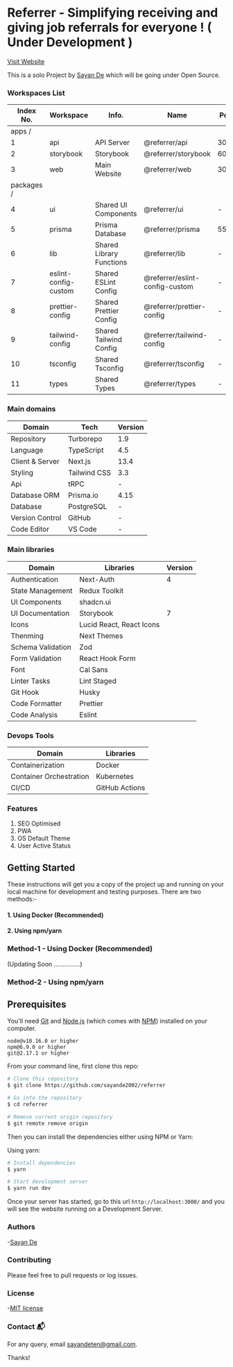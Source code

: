 # Referrer - Simplifying receiving and giving job referrals for everyone ! ( Under Development )

[Visit Website](https://referrer-web.vercel.app/)

This is a solo Project by [Sayan De](https://github.com/sayande2002) which will be going under Open Source.

### Workspaces List

| Index No.  | Workspace            | Info.                    | Name                           | Port |
| ---------- | -------------------- | ------------------------ | ------------------------------ | ---- |
| apps /     |
| 1          | api                  | API Server               | @referrer/api                  | 3001 |
| 2          | storybook            | Storybook                | @referrer/storybook            | 6006 |
| 3          | web                  | Main Website             | @referrer/web                  | 3000 |
| packages / |
| 4          | ui                   | Shared UI Components     | @referrer/ui                   | -    |
| 5          | prisma               | Prisma Database          | @referrer/prisma               | 5555 |
| 6          | lib                  | Shared Library Functions | @referrer/lib                  | -    |
| 7          | eslint-config-custom | Shared ESLint Config     | @referrer/eslint-config-custom | -    |
| 8          | prettier-config      | Shared Prettier Config   | @referrer/prettier-config      | -    |
| 9          | tailwind-config      | Shared Tailwind Config   | @referrer/tailwind-config      | -    |
| 10         | tsconfig             | Shared Tsconfig          | @referrer/tsconfig             | -    |
| 11         | types                | Shared Types             | @referrer/types                | -    |

### Main domains

| Domain          | Tech         | Version |
| --------------- | ------------ | ------- |
| Repository      | Turborepo    | 1.9     |
| Language        | TypeScript   | 4.5     |
| Client & Server | Next.js      | 13.4    |
| Styling         | Tailwind CSS | 3.3     |
| Api             | tRPC         | -       |
| Database ORM    | Prisma.io    | 4.15    |
| Database        | PostgreSQL   | -       |
| Version Control | GitHub       | -       |
| Code Editor     | VS Code      | -       |

### Main libraries

| Domain            | Libraries                | Version |
| ----------------- | ------------------------ | ------- |
| Authentication    | Next-Auth                | 4       |
| State Management  | Redux Toolkit            |         |
| UI Components     | shadcn.ui                |         |
| UI Documentation  | Storybook                | 7       |
| Icons             | Lucid React, React Icons |         |
| Thenming          | Next Themes              |         |
| Schema Validation | Zod                      |         |
| Form Validation   | React Hook Form          |         |
| Font              | Cal Sans                 |         |
| Linter Tasks      | Lint Staged              |         |
| Git Hook          | Husky                    |         |
| Code Formatter    | Prettier                 |         |
| Code Analysis     | Eslint                   |         |

### Devops Tools

| Domain                  | Libraries      |
| ----------------------- | -------------- |
| Containerization        | Docker         |
| Container Orchestration | Kubernetes     |
| CI/CD                   | GitHub Actions |

### Features

1. SEO Optimised
2. PWA
3. OS Default Theme
4. User Active Status

## Getting Started

These instructions will get you a copy of the project up and running on your local machine for development and testing purposes.
There are two methods:-

#### 1. Using Docker (Recommended)

#### 2. Using npm/yarn

### Method-1 - Using Docker (Recommended)

(Updating Soon ...............)

### Method-2 - Using npm/yarn

## Prerequisites

You'll need [Git](https://git-scm.com) and [Node.js](https://nodejs.org/en/download/) (which comes with [NPM](http://npmjs.com)) installed on your computer.

```
node@v10.16.0 or higher
npm@6.9.0 or higher
git@2.17.1 or higher
```

From your command line, first clone this repo:

```bash
# Clone this repository
$ git clone https://github.com/sayande2002/referrer

# Go into the repository
$ cd referrer

# Remove current origin repository
$ git remote remove origin
```

Then you can install the dependencies either using NPM or Yarn:

Using yarn:

```bash
# Install dependencies
$ yarn

# Start development server
$ yarn run dev
```

Once your server has started, go to this url `http://localhost:3000/` and you will see the website running on a Development Server.

### Authors

-[Sayan De](https://github.com/sayande2002)

### Contributing

Please feel free to pull requests or log issues.

### License

-[MIT license](LICENSE)

### Contact 📬

For any query, email sayandeten@gmail.com.

Thanks!
